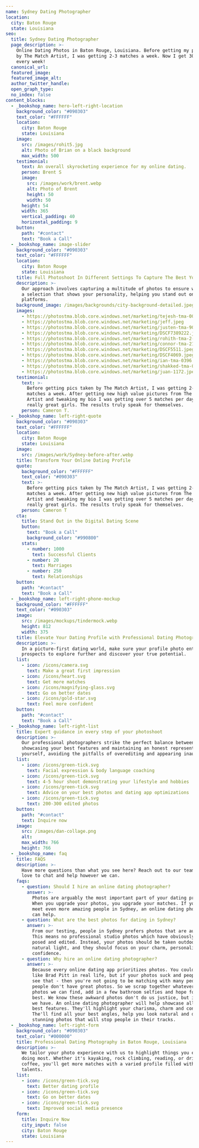 ```yaml
---
name: Sydney Dating Photographer
location:
  city: Baton Rouge
  state: Louisiana
seo:
  title: Sydney Dating Photographer
  page_description: >-
    Online Dating Photos in Baton Rouge, Louisiana. Before getting my pics taken
    by The Match Artist, I was getting 2-3 matches a week. Now I get 30+ matches
    every week!
  canonical_url:
  featured_image:
  featured_image_alt:
  author_twitter_handle:
  open_graph_type:
  no_index: false
content_blocks:
  - _bookshop_name: hero-left-right-location
    background_color: "#090303"
    text_color: "#FFFFFF"
    location:
      city: Baton Rouge
      state: Louisiana
    image:
      src: /images/rohit5.jpg
      alt: Photo of Brian on a black background
      max_width: 500
    testimonial:
      text: An overall skyrocketing experience for my online dating.
      person: Brent S
      image:
        src: /images/work/brent.webp
        alt: Photo of Brent
        height: 50
        width: 50
      height: 54
      width: 365
      vertical_padding: 40
      horizontal_padding: 9
    button:
      path: "#contact"
      text: "Book a Call"
  - _bookshop_name: image-slider
    background_color: "#090303"
    text_color: "#FFFFFF"
    location:
      city: Baton Rouge
      state: Louisiana
    title: Full Photoshoot In Different Settings To Capture The Best You
    description: >-
      Our approach involves capturing a multitude of photos to ensure we curate
      a selection that shows your personality, helping you stand out on dating
      platforms.
    background_image: /images/backgrounds/city-background-detailed.jpeg
    images:
      - https://photostma.blob.core.windows.net/marketing/tejesh-tma-0033.jpeg
      - https://photostma.blob.core.windows.net/marketing/jeff.jpeg
      - https://photostma.blob.core.windows.net/marketing/justen-tma-9079.jpeg
      - https://photostma.blob.core.windows.net/marketing/DSCF7389222.jpeg
      - https://photostma.blob.core.windows.net/marketing/rohith-tma-2-191.jpeg
      - https://photostma.blob.core.windows.net/marketing/connor-tma-210.jpeg
      - https://photostma.blob.core.windows.net/marketing/DSCF5511.jpeg
      - https://photostma.blob.core.windows.net/marketing/DSCF4069.jpeg
      - https://photostma.blob.core.windows.net/marketing/ian-tma-0396.jpeg
      - https://photostma.blob.core.windows.net/marketing/shakked-tma-06.jpeg
      - https://photostma.blob.core.windows.net/marketing/juan-1172.jpeg
    testimonial:
      text: >-
        Before getting pics taken by The Match Artist, I was getting 2-3 tinder
        matches a week. After getting new high value pictures from The Match
        Artist and tweaking my bio I was getting over 5 matches per day with
        really great girls. The results truly speak for themselves.
      person: Cameron T.
  - _bookshop_name: left-right-quote
    background_color: "#090303"
    text_color: "#FFFFFF"
    location:
      city: Baton Rouge
      state: Louisiana
    image:
      src: /images/work/Sydney-before-after.webp
    title: Transform Your Online Dating Profile
    quote:
      background_color: "#FFFFFF"
      text_color: "#090303"
      text: >-
        Before getting pics taken by The Match Artist, I was getting 2-3 tinder
        matches a week. After getting new high value pictures from The Match
        Artist and tweaking my bio I was getting over 5 matches per day with
        really great girls. The results truly speak for themselves.
      person: Cameron T
    cta:
      title: Stand Out in the Digital Dating Scene
      button:
        text: "Book a Call"
        background_color: "#990800"
      stats:
        - number: 1000
          text: Successful Clients
        - number: 20
          text: Marriages
        - number: 250
          text: Relationships
    button:
      path: "#contact"
      text: "Book a Call"
  - _bookshop_name: left-right-phone-mockup
    background_color: "#FFFFFF"
    text_color: "#090303"
    image:
      src: /images/mockups/tindermock.webp
      height: 812
      width: 375
    title: Elevate Your Dating Profile with Professional Dating Photography
    description: >-
      In a picture-first dating world, make sure your profile photo entices
      prospects to explore further and discover your true potential.
    list:
      - icon: /icons/camera.svg
        text: Make a great first impression
      - icon: /icons/heart.svg
        text: Get more matches
      - icon: /icons/magnifying-glass.svg
        text: Go on better dates
      - icon: /icons/gold-star.svg
        text: Feel more confident
    button:
      path: "#contact"
      text: "Book a Call"
  - _bookshop_name: left-right-list
    title: Expert guidance in every step of your photoshoot
    description: >-
      Our professional photographers strike the perfect balance between
      showcasing your best features and maintaining an honest representation of
      yourself, avoiding the pitfalls of overediting and appearing inauthentic.
    list:
      - icon: /icons/green-tick.svg
        text: Facial expression & body language coaching
      - icon: /icons/green-tick.svg
        text: 4-5 hour shoot demonstrating your lifestyle and hobbies
      - icon: /icons/green-tick.svg
        text: Advice on your best photos and dating app optimizations
      - icon: /icons/green-tick.svg
        text: 200-300 edited photos
    button:
      path: "#contact"
      text: Inquire now
    image:
      src: /images/dan-collage.png
      alt:
      max_width: 766
      height: 766
  - _bookshop_name: faq
    title: FAQS
    description: >-
      Have more questions than what you see here? Reach out to our team—we'd
      love to chat and help however we can.
    faqs:
      - question: Should I hire an online dating photographer?
        answer: >-
          Photos are arguably the most important part of your dating profile.
          When you upgrade your photos, you upgrade your matches. If you want to
          meet even more amazing people in Sydney, an online dating photographer
          can help.
      - question: What are the best photos for dating in Sydney?
        answer: >-
          From our testing, people in Sydney prefers photos that are authentic.
          This means no professional studio photos which have obviously been
          posed and edited. Instead, your photos should be taken outdoors in
          natural light, and they should focus on your charm, personality and
          confidence.
      - question: Why hire an online dating photographer?
        answer: >-
          Because every online dating app prioritizes photos. You could look
          like Brad Pitt in real life, but if your photos suck and people can't
          see that - then you're not going to be matching with many people. Most
          people don't have great photos. So we scrap together whatever old
          photos we can find, add in a few bathroom selfies and hope for the
          best. We know these awkward photos don't do us justice, but it's all
          we have. An online dating photographer will help showcase all your
          best features. They'll highlight your charisma, charm and confidence.
          The'll find all your best angles, help you look natural and deliver
          stunning photos that will stop people in their tracks.
  - _bookshop_name: left-right-form
    background_color: "#090303"
    text_color: "#000000"
    title: Professional Dating Photography in Baton Rouge, Louisiana
    description: >-
      We tailor your photo experience with us to highlight things you enjoy
      doing most. Whether it's kayaking, rock climbing, reading, or drinking
      coffee, you'll get more matches with a varied profile filled with your
      talents.
    list:
      - icon: /icons/green-tick.svg
        text: Better dating profile
      - icon: /icons/green-tick.svg
        text: Go on better dates
      - icon: /icons/green-tick.svg
        text: Improved social media presence
    form:
      title: Inquire Now
      city_input: false
      city: Baton Rouge
      state: Louisiana
---
```

